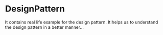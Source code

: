 # DesignPattern
It contains real life example for the design pattern. It helps us to understand the design pattern in a better manner...

